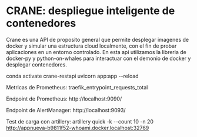 # CRANE: despliegue inteligente de contenedores

Crane es una API de proposito general que permite desplegar imagenes de docker y simular una estructura cloud localmente, con el fin de probar aplicaciones en un entorno controlado.
En esta api utilizamos la libreria de docker-py y python-on-whales para interactuar con el demonio de docker y desplegar contenedores.

conda activate crane-restapi
uvicorn app:app --reload

Metricas de Prometheus:
traefik_entrypoint_requests_total

Endpoint de Prometheus:
http://localhost:9090/

Endpoint de AlertManager:
http://localhost:9093/


Test de carga con artillery:
artillery quick -k --count 10 -n 20 http://appnueva-b9811f52-whoami.docker.localhost:32769